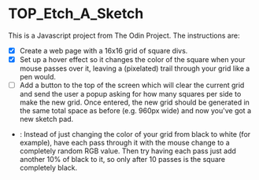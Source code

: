 # TOP_Etch_A_Sketch
This is a Javascript project from The Odin Project. The instructions are:

- [x] Create a web page with a 16x16 grid of square divs.
- [x] Set up a hover effect so it changes the color of the square when your mouse passes over it, leaving a (pixelated) trail through your grid like a pen would.
- [ ] Add a button to the top of the screen which will clear the current grid and send the user a popup asking for how many squares per side to make the new grid. Once entered, the new grid should be generated in the same total space as before (e.g. 960px wide) and now you've got a new sketch pad.
- [ ](Optional): Instead of just changing the color of your grid from black to white (for example), have each pass through it with the mouse change to a completely random RGB value. Then try having each pass just add another 10% of black to it, so only after 10 passes is the square completely black.

